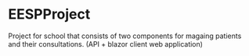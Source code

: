 # EESPProject
Project for school that consists of two components for magaing patients and their consultations. (API + blazor client web application)
